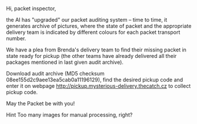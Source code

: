 Hi, packet inspector,

the AI has "upgraded" our packet auditing system – time to time, it generates archive of pictures, where the state of packet and the appropriate delivery team is indicated by different colours for each packet transport number.

We have a plea from Brenda's delivery team to find their missing packet in state ready for pickup (the other teams have already delivered all their packages mentioned in last given audit archive).

Download audit archive (MD5 checksum 08ee155d2c9aee13ea5cab0a11196129), find the desired pickup code and enter it on webpage http://pickup.mysterious-delivery.thecatch.cz to collect pickup code.

May the Packet be with you!

Hint
Too many images for manual processing, right?
